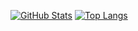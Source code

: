 [![GitHub Stats](https://github-readme-stats.vercel.app/api?username=Suqatri&count_private=true&show_icons=true)](https://github.com/anuraghazra/github-readme-stats)
[![Top Langs](https://github-readme-stats.vercel.app/api/top-langs/?username=Suqatri&count_private=true&theme=tokyonight)](https://github.com/anuraghazra/github-readme-stats)
